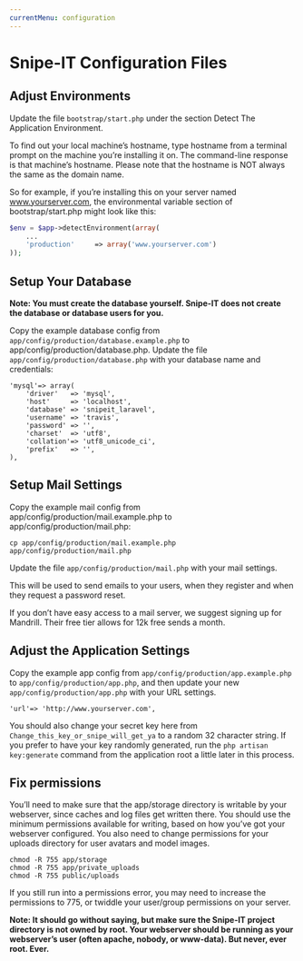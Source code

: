 ```yaml
---
currentMenu: configuration
---
```


# Snipe-IT Configuration Files

<div id="generated-toc"></div>

## Adjust Environments

Update the file `bootstrap/start.php` under the section Detect The Application Environment.

To find out your local machine’s hostname, type hostname from a terminal prompt on the machine you’re installing it on. The command-line response is that machine’s hostname. Please note that the hostname is NOT always the same as the domain name.

So for example, if you’re installing this on your server named www.yourserver.com, the environmental variable section of bootstrap/start.php might look like this:


```php
$env = $app->detectEnvironment(array(
    ...
    'production'     => array('www.yourserver.com')
));
```

## Setup Your Database

__Note: You must create the database yourself. Snipe-IT does not create the database or database users for you.__

Copy the example database config from `app/config/production/database.example.php` to app/config/production/database.php. Update the file `app/config/production/database.php` with your database name and credentials:

```
'mysql'=> array(
    'driver'   => 'mysql',
    'host'     => 'localhost',
    'database' => 'snipeit_laravel',
    'username' => 'travis',
    'password' => '',
    'charset'  => 'utf8',
    'collation'=> 'utf8_unicode_ci',
    'prefix'   => '',
),
```


## Setup Mail Settings

Copy the example mail config from app/config/production/mail.example.php to app/config/production/mail.php:

```
cp app/config/production/mail.example.php app/config/production/mail.php
```

Update the file `app/config/production/mail.php` with your mail settings.

This will be used to send emails to your users, when they register and when they request a password reset.

If you don’t have easy access to a mail server, we suggest signing up for Mandrill. Their free tier allows for 12k free sends a month.

## Adjust the Application Settings

Copy the example app config from `app/config/production/app.example.php` to `app/config/production/app.php`, and then update your new `app/config/production/app.php` with your URL settings.


```
'url'=> 'http://www.yourserver.com',
```

You should also change your secret key here from `Change_this_key_or_snipe_will_get_ya` to a random 32 character string. If you prefer to have your key randomly generated, run the `php artisan key:generate` command from the application root a little later in this process.

## Fix permissions

You’ll need to make sure that the app/storage directory is writable by your webserver, since caches and log files get written there. You should use the minimum permissions available for writing, based on how you’ve got your webserver configured. You also need to change permissions for your uploads directory for user avatars and model images.

```
chmod -R 755 app/storage
chmod -R 755 app/private_uploads
chmod -R 755 public/uploads
```

If you still run into a permissions error, you may need to increase the permissions to 775, or twiddle your user/group permissions on your server.

__Note: It should go without saying, but make sure the Snipe-IT project directory is not owned by root. Your webserver should be running as your webserver’s user (often apache, nobody, or www-data). But never, ever root. Ever.__
